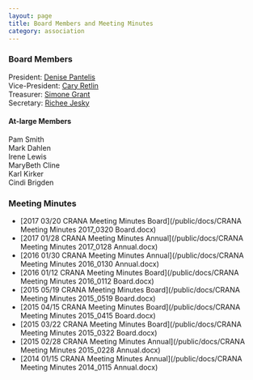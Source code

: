 ```yaml
---
layout: page
title: Board Members and Meeting Minutes
category: association
---
```


### Board Members

President: <a href='m&#97;i&#108;to&#58;dpan%74%65l%6&#57;s&#37;32&#55;&#64;&#103;&#109;&#37;&#54;1%6&#57;l&#46;%63om'>De&#110;&#105;&#115;e&#32;&#80;&#97;nte&#108;is</a><br>
Vice-President: <a href='&#109;ail&#116;o&#58;ca&#114;y&#115;&#98;%6&#70;&#97;&#37;7&#52;&#64;g&#109;a&#105;l&#46;com'>Ca&#114;y R&#101;&#116;l&#105;&#110;</a><br>
Treasurer: <a href='&#109;&#97;ilto&#58;&#115;%69mon&#101;m&#99;gu%6&#57;re&#37;40y&#97;%&#54;8o&#37;6F&#46;&#99;om'>&#83;imo&#110;&#101; G&#114;&#97;n&#116;</a><br>
Secretary: <a href='mailto&#58;re&#111;ly%6Dpia&#64;&#112;r&#111;ton&#109;ail&#46;co%6D'>&#82;ic&#104;ee Jes&#107;y</a>    
       
#### At-large Members

Pam Smith<br>
Mark Dahlen<br>
Irene Lewis<br>
MaryBeth Cline<br>
Karl Kirker<br>
Cindi Brigden

### Meeting Minutes

* [2017 03/20 CRANA Meeting Minutes Board](/public/docs/CRANA Meeting Minutes 2017_0320 Board.docx)
* [2017 01/28 CRANA Meeting Minutes Annual](/public/docs/CRANA Meeting Minutes 2017_0128 Annual.docx)
* [2016 01/30 CRANA Meeting Minutes Annual](/public/docs/CRANA Meeting Minutes 2016_0130 Annual.docx)
* [2016 01/12 CRANA Meeting Minutes Board](/public/docs/CRANA Meeting Minutes 2016_0112 Board.docx)
* [2015 05/19 CRANA Meeting Minutes Board](/public/docs/CRANA Meeting Minutes 2015_0519 Board.docx)
* [2015 04/15 CRANA Meeting Minutes Board](/public/docs/CRANA Meeting Minutes 2015_0415 Board.docx)
* [2015 03/22 CRANA Meeting Minutes Board](/public/docs/CRANA Meeting Minutes 2015_0322 Board.docx)
* [2015 02/28 CRANA Meeting Minutes Annual](/public/docs/CRANA Meeting Minutes 2015_0228 Annual.docx)
* [2014 01/15 CRANA Meeting Minutes Annual](/public/docs/CRANA Meeting Minutes 2014_0115 Annual.docx)








